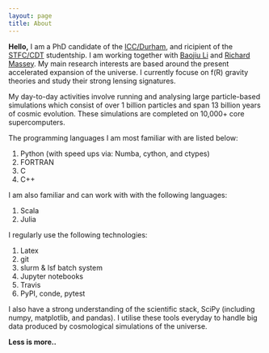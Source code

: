 ```yaml
---
layout: page
title: About
---
```


**Hello,**
I am a PhD candidate of the <a href="http://www.icc.dur.ac.uk/">ICC/Durham</a>,
and ricipient of the <a href="https://ddis.physics.dur.ac.uk/">STFC/CDT</a>
studentship. I am working together with <a href="https://www.dur.ac.uk/physics/staff/profiles/?username=shpd91">Baojiu Li</a> and <a href="https://www.dur.ac.uk/physics/staff/profiles/?username=lpcb73">Richard Massey</a>. My main research interests are based around the present accelerated
expansion of the universe. I currently focuse on f(R) gravity theories and study
their strong lensing signatures.

My day-to-day activities involve running and analysing large particle-based
simulations which consist of over 1 billion particles and span 13 billion years
of cosmic evolution. These simulations are completed on 10,000+ core supercomputers.

The programming languages I am most familiar with are listed below:

1. Python (with speed ups via: Numba, cython, and ctypes)
2. FORTRAN
3. C
4. C++

I am also familiar and can work with with the following languages:

1. Scala
2. Julia

I regularly use the following technologies:

1. Latex
2. git
3. slurm & lsf batch system
4. Jupyter notebooks
5. Travis
6. PyPI, conde, pytest

I also have a strong understanding of the scientific stack, SciPy
(including numpy, matplotlib, and pandas). I utilise these tools everyday to
handle big data produced by cosmological simulations of the universe.

**Less is more..**
